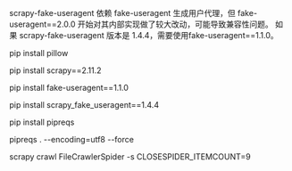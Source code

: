 
scrapy-fake-useragent 依赖 fake-useragent 生成用户代理，但 fake-useragent==2.0.0 开始对其内部实现做了较大改动，可能导致兼容性问题。
如果 scrapy-fake-useragent 版本是 1.4.4，需要使用fake-useragent==1.1.0。  

pip install pillow

pip install scrapy==2.11.2  

pip install fake-useragent==1.1.0  

pip install scrapy_fake_useragent==1.4.4  

pip install pipreqs

pipreqs . --encoding=utf8 --force


scrapy crawl FileCrawlerSpider -s CLOSESPIDER_ITEMCOUNT=9
